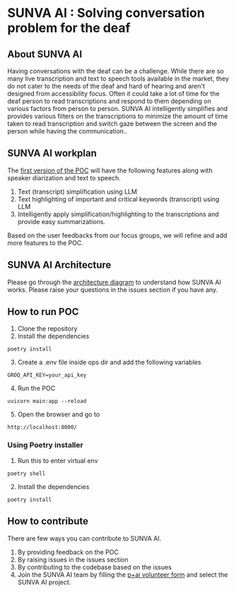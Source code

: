 # SUNVA AI : Solving conversation problem for the deaf

## About SUNVA AI

Having conversations with the deaf can be a challenge. While there are so many live transcription and text to speech tools available in the market, they do not cater to the needs of the deaf and hard of hearing and aren't designed from accessibility focus. Often it could take a lot of time for the deaf person to read transcriptions and respond to them depending on various factors from person to person. SUNVA AI intelligently simplifies and provides various filters on the transcriptions to minimize the amount of time taken to read transcription and switch gaze between the screen and the person while having the communication..

## SUNVA AI workplan 

The [first version of the POC](https://www.figma.com/proto/xK0fvVJL9wRWTkwdBeRu2U/Sunva.Ai?page-id=84%3A803&node-id=84-805&viewport=917%2C520%2C0.14&t=ZpNPT9hGNjHWzrqy-1&scaling=min-zoom&content-scaling=fixed&starting-point-node-id=84%3A805&show-proto-sidebar=1) will have the following features along with speaker diarization and text to speech. 

1. Text (transcript) simplification using LLM
2. Text highlighting of important and critical keywords (transcript) using LLM
3. Intelligently apply simplification/highlighting to the transcriptions and provide easy summarizations.

Based on the user feedbacks from our focus groups, we will refine and add more features to the POC.

## SUNVA AI Architecture

Please go through the [architecture diagram](https://www.figma.com/board/INrqk911VUw8uF29VrVnMw/Sunva-p1-flow-diagram?node-id=0-1&t=HF91DJzPwA6QnQT6-1) to understand how SUNVA AI works. Please raise your questions in the issues section if you have any.

## How to run POC

1. Clone the repository
2. Install the dependencies
```
poetry install
```
3. Create a .env file inside ops dir and add the following variables
```
GROQ_API_KEY=your_api_key
```
4. Run the POC
```
uvicorn main:app --reload
```
5. Open the browser and go to
```
http://localhost:8000/
```
### Using Poetry installer

1. Run this to enter virtual env
```
poetry shell
```
2. Install the dependencies
```
poetry install
```

## How to contribute

There are few ways you can contribute to SUNVA AI.

1. By providing feedback on the POC
2. By raising issues in the issues section
3. By contributing to the codebase based on the issues
4. Join the SUNVA AI team by filling the [p+ai volunteer form](https://peopleplus.ai/volunteer) and select the SUNVA AI project.






